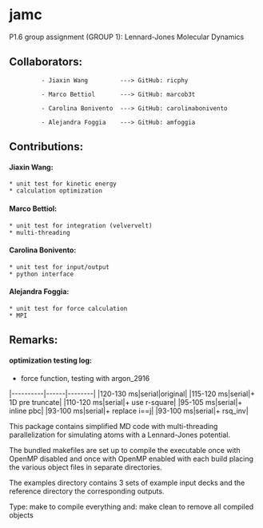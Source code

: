 # jamc
P1.6 group assignment (GROUP 1): Lennard-Jones Molecular Dynamics

## Collaborators:

             - Jiaxin Wang         ---> GitHub: ricphy 
             
             - Marco Bettiol       ---> GitHub: marcob3t
             
             - Carolina Bonivento  ---> GitHub: carolinabonivento
             
             - Alejandra Foggia    ---> GitHub: amfoggia

## Contributions:

#### Jiaxin Wang:
    * unit test for kinetic energy
    * calculation optimization

#### Marco Bettiol:
    * unit test for integration (velvervelt)
    * multi-threading

#### Carolina Bonivento:
    * unit test for input/output
    * python interface

#### Alejandra Foggia:
    * unit test for force calculation
    * MPI

## Remarks:

#### optimization testing log:
* force function, testing with argon_2916

|----------|------|--------|
|120-130 ms|serial|original|
|115-120 ms|serial|+ 1D pre truncate|
|110-120 ms|serial|+ use r-square|
|95-105  ms|serial|+ inline pbc|
|93-100  ms|serial|+ replace i==j|
|93-100  ms|serial|+ rsq_inv|


This package contains simplified MD code with multi-threading
parallelization for simulating atoms with a Lennard-Jones potential.

The bundled makefiles are set up to compile the executable once
with OpenMP disabled and once with OpenMP enabled with each build
placing the various object files in separate directories.

The examples directory contains 3 sets of example input decks
and the reference directory the corresponding outputs.

Type: make
to compile everything and: make clean
to remove all compiled objects
